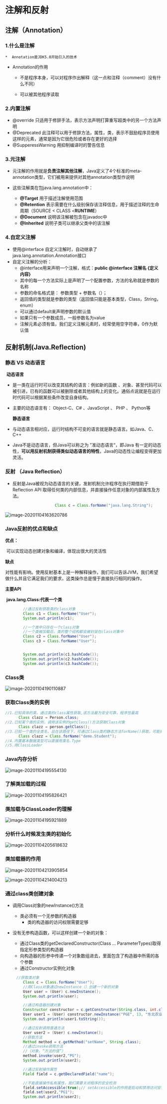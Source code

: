 # 注解和反射







## 注解（Annotation）



### 1.什么是注解

	*  Annotation是JDK5.0开始引入的技术

 * Annotation的作用

   + 不是程序本身，可以对程序作出解释（这一点和注释（comment）没有什么不同）

   + 可以被其他程序读取

     

### 2.内置注解

* @override 只适用于修辞手法，表示方法声明打算重写超类中的另一个方法声明
* @Deprecated 此注释可以用于修辞方法，属性，类，表示不鼓励程序员使用这样的元素，通常是因为它很危险或者存在更好的选择
* @SupperessWarning 用抑制编译时的警告信息



### 3.元注解

* 元注解的作用就是**负责注解其他注解**，Java定义了4个标准的meta-annotation类型，它们被用来提供对其他annotation类型作说明

* 这些注解类在包java.lang.annotation中：

  	+ **@Target** 用于描述注解使用范围
  	+ **@Retention** 表示需要在什么级别保存该注释信息，用于描述注释的生命周期（SOURCE < CLASS <**RUNTIME**）
  	+ **@Document** 说明该注解被包含在javadoc中
  	+ **@Inherited** 说明子类可以继承父类中的该注解

  

### 4.自定义注解

* 使用@interface 自定义注解时，自动继承了java.lang.annotation.Annotation接口
* 自定义注解的分析：
  + @interface用来声明一个注解，格式：**public @interface 注解名 {定义内容}**
  + 其中的每一个方法实际上是声明了一个配置参数，方法的名称就是参数的名称
  + 参数的命名格式是： 参数类型 + 参数名（）； 
  + 返回值的类型就是参数的类型（返回值只能是基本类型，Class，String，enum）
  + 可以通过default来声明参数的默认值
  + 如果只有一个参数成员，一般参数名为value
  + 注解元素必须有值，我们定义注解元素时，经常使用空字符串，0作为默认值



## 反射机制(Java.Reflection)



### 静态 VS 动态语言



​	**动态语言**

+ 是一类在运行时可以改变其结构的语言：例如新的函数 、对象、甚至代码可以被引进，已有的函数可以被删除或者其他结构上的变化。通俗点说就是在运行时代码可以根据某些条件改变自身结构。

+ 主要的动态语言有： Object-C、C# 、JavaScript 、 PHP 、 Python等

  **静态语言**

+ 与动态语言相对应，运行时结构不可变的语言就是静态语言。如Java、C、C++

+ Java不是动态语言，但Java可以称之为 ”准动态语言“，即Java 有一定的动态性，**可以用反射机制获得类似动态语言的特性**，Java的动态性让编程变得更加灵活。



### 反射 （Java Reflection） 

 * 反射是Java被视为动态语言的关键，发射机制允许程序在执行期借助于Reflection API 取得任何类的内部信息，并直接操作任意对象的内部属性及方法。

   ```java
                      Class c = Class.forName("java.lang.String");
   ```

   

![image-20201104163620786](C:\Users\PGE\AppData\Roaming\Typora\typora-user-images\image-20201104163620786.png)



### Java反射的优点和缺点



**优点：**

​	可以实现动态创建对象和编译，体现出很大的灵活性

**缺点**

​	对性能有影响。使用反射基本上是一种解释操作，我们可以告诉JVM，我们希望做什么并且它满足我们的要求，这类操作总是慢于直接执行相同的操作。

**主要API**

​	**java.lang.Class:代表一个类**



```java
		//通过反射获取类的class对象
        Class c1 = Class.forName("User");
        System.out.println(c1);

        //一个类中只存在一个class对象
        //一个类被加载后，类的整个结构都会被封装在class对象中
        Class c2 = Class.forName("User");
        Class c3 = Class.forName("User");


        System.out.println(c1.hashCode());
        System.out.println(c2.hashCode());
        System.out.println(c3.hashCode());
```



### Class类

![image-20201104190110887](C:\Users\PGE\AppData\Roaming\Typora\typora-user-images\image-20201104190110887.png)





### 获取Class类的实例

```java
//1.已知具体的类，通过类的class属性获取,该方法最为安全可靠，程序性最高
      Class clazz = Person.class;
//2.已知某个类的实例，调用该实例的getClass()方法获取Class对象
	  Class clazz = person.getClass();
//3.已知一个类的全类名，且在该路径下，可通过Class类的静态方法forName()获取，可能抛出ClassNotFoundException
	  Class clazz = Class.forName("demo.Student");
//4.内置基本数据类型可以直接用类名.Type
//5.用ClassLoader
```



### Java内存分析

![image-20201104195554130](C:\Users\PGE\AppData\Roaming\Typora\typora-user-images\image-20201104195554130.png)





### 了解类加载的过程

![image-20201104195826421](C:\Users\PGE\AppData\Roaming\Typora\typora-user-images\image-20201104195826421.png)

### 类加载与ClassLoader的理解

![image-20201104195921889](C:\Users\PGE\AppData\Roaming\Typora\typora-user-images\image-20201104195921889.png)



### 分析什么时候发生类的初始化

![image-20201104205618632](C:\Users\PGE\AppData\Roaming\Typora\typora-user-images\image-20201104205618632.png)





### 类加载器的作用



![image-20201104213905854](C:\Users\PGE\AppData\Roaming\Typora\typora-user-images\image-20201104213905854.png)

![image-20201104214004213](C:\Users\PGE\AppData\Roaming\Typora\typora-user-images\image-20201104214004213.png)



### 通过class类创建对象

 * 调用Class对象的newInstance()方法
   	+ 类必须有一个无参数的构造器
      	+ 类的构造器的访问权限需要足够

* 没有无参构造函数，可以这样创建一个新的对象：
  - 通过Class类的getDeclaredConstructor(Class ... ParameterTypes)取得指定形参类型的构造器
  - 向构造器的形参中传递一个对象数组进去，里面包含了构造器中所需的各个参数
  - 通过Constructor实例化对象



```java
	 //获取类对象
        Class c = Class.forName("User");
        //用Class对象通过newInstance（）创建一个新的对象
        User user = (User) c.newInstance();
        System.out.println(user);

        //通过构造器创建对象
        Constructor constructor = c.getConstructor(String.class, int.class, String.class);
        User user1 = (User) constructor.newInstance("PGE", 13, "东北农业大学");
        System.out.println(user1.toString());

        //通过反射调用普通方法
        User user2 = (User) c.newInstance();
        //获取方法
        Method method = c.getMethod("setName", String.class);
        //通过invoke调用方法
        //（对象，“方法的值”）
        method.invoke(user2,"PG");
        System.out.println(user2);

        //通过反射操作属性
        Field field = c.getDeclaredField("name");

        //不能直接操作私有属性，我们需要关闭程序的安全检测
        field.setAccessible(true);// setAccessible的作用是启动和禁用访问安全检查的开关，设置为true则指示反射的对象在使		用时应该取消Java语言访问检查
        field.set(user2,"PG1");
        System.out.println(user2);
```

